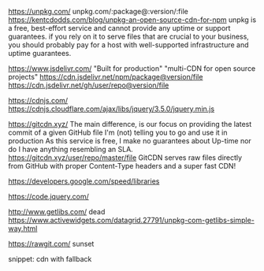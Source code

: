 
https://unpkg.com/
unpkg.com/:package@:version/:file
https://kentcdodds.com/blog/unpkg-an-open-source-cdn-for-npm
    unpkg is a free, best-effort service and cannot provide any uptime or support guarantees.
    if you rely on it to serve files that are crucial to your business, you should probably pay for a host with well-supported infrastructure and uptime guarantees.


https://www.jsdelivr.com/
"Built for production"
"multi-CDN for open source projects"
https://cdn.jsdelivr.net/npm/package@version/file
https://cdn.jsdelivr.net/gh/user/repo@version/file

https://cdnjs.com/
https://cdnjs.cloudflare.com/ajax/libs/jquery/3.5.0/jquery.min.js

https://gitcdn.xyz/
The main difference, is our focus on providing the latest commit of a given GitHub file
I'm (not) telling you to go and use it in production
As this service is free, I make no guarantees about Up-time nor do I have anything resembling an SLA.
https://gitcdn.xyz/user/repo/master/file
GitCDN serves raw files directly from GitHub with proper Content-Type headers and a super fast CDN!


https://developers.google.com/speed/libraries

https://code.jquery.com/


http://www.getlibs.com/  dead
https://www.activewidgets.com/datagrid.27791/unpkg-com-getlibs-simple-way.html

https://rawgit.com/ sunset


snippet: cdn with fallback
